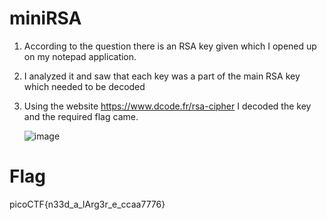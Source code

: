 # miniRSA

1) According to the question there is an RSA key given which I opened up on my notepad application.
2) I analyzed it and saw that each key was a part of the main RSA key which needed to be decoded
3) Using the website https://www.dcode.fr/rsa-cipher I decoded the key and the required flag came.
 
   ![image](https://github.com/Snapskillz123/picoCTF/assets/149099858/d532fbb9-8dc3-4d2e-b85b-f1d32d45fbe6)

  # Flag

  picoCTF{n33d_a_lArg3r_e_ccaa7776}
